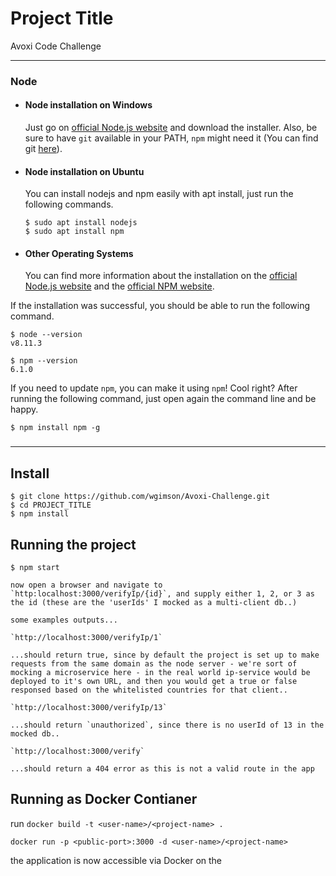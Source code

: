 
# Project Title

Avoxi Code Challenge

---
### Node
- #### Node installation on Windows

  Just go on [official Node.js website](https://nodejs.org/) and download the installer.
Also, be sure to have `git` available in your PATH, `npm` might need it (You can find git [here](https://git-scm.com/)).

- #### Node installation on Ubuntu

  You can install nodejs and npm easily with apt install, just run the following commands.

      $ sudo apt install nodejs
      $ sudo apt install npm

- #### Other Operating Systems
  You can find more information about the installation on the [official Node.js website](https://nodejs.org/) and the [official NPM website](https://npmjs.org/).

If the installation was successful, you should be able to run the following command.

    $ node --version
    v8.11.3

    $ npm --version
    6.1.0

If you need to update `npm`, you can make it using `npm`! Cool right? After running the following command, just open again the command line and be happy.

    $ npm install npm -g

###
---

## Install

    $ git clone https://github.com/wgimson/Avoxi-Challenge.git
    $ cd PROJECT_TITLE
    $ npm install

## Running the project

    $ npm start

    now open a browser and navigate to `http:localhost:3000/verifyIp/{id}`, and supply either 1, 2, or 3 as the id (these are the 'userIds' I mocked as a multi-client db..)

    some examples outputs...

    `http://localhost:3000/verifyIp/1`

    ...should return true, since by default the project is set up to make requests from the same domain as the node server - we're sort of mocking a microservice here - in the real world ip-service would be deployed to it's own URL, and then you would get a true or false responsed based on the whitelisted countries for that client..

    `http://localhost:3000/verifyIp/13`

    ...should return `unauthorized`, since there is no userId of 13 in the mocked db..

    `http://localhost:3000/verify`

    ...should return a 404 error as this is not a valid route in the app

## Running as Docker Contianer

run 
`docker build -t <user-name>/<project-name> .`

`docker run -p <public-port>:3000 -d <user-name>/<project-name>`

the application is now accessible via Docker on the <public-port>
